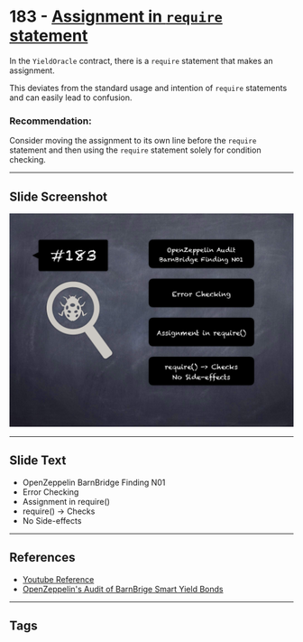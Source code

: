 
# 183 - [Assignment in `require` statement](./Assignment%20in%20`require`%20statement.md)

In the `YieldOracle` contract, there is a `require` statement that makes an assignment. 

This deviates from the standard usage and intention of `require` statements and can easily lead to confusion.

### Recommendation:
Consider moving the assignment to its own line before the `require` statement and then using the `require` statement solely for condition checking.
___
## Slide Screenshot
![183.png](../../images/8.%20Audit%20Findings%20201/183.png)
___
## Slide Text
- OpenZeppelin BarnBridge Finding N01
- Error Checking
- Assignment in require()
- require() -> Checks
- No Side-effects
___
## References
- [Youtube Reference](https://youtu.be/0J7KI4WGd0Q?t=116)
- [OpenZeppelin's Audit of BarnBrige Smart Yield Bonds](https://blog.openzeppelin.com/barnbridge-smart-yield-bonds-audit/)
___
## Tags
